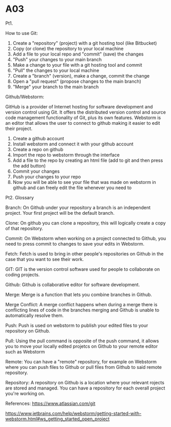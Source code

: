 # A03

Pt1. 

How to use Git:
1. Create a "repository" (project) with a git hosting tool (like Bitbucket)
2. Copy (or clone) the repository to your local machine
3. Add a file to your local repo and "commit" (save) the changes
4. "Push" your changes to your main branch
5. Make a change to your file with a git hosting tool and commit
6. "Pull" the changes to your local machine
7. Create a "branch" (version), make a change, commit the change
8. Open a "pull request" (propose changes to the main branch)
9. "Merge" your branch to the main branch

Github/Webstorm:

GitHub is a provider of Internet hosting for software development and version control using Git. It offers the distributed version control and source code management functionality of Git, plus its own features. Webstorm is an editor that allows the user to connect to github making it easier to edit their project.

1. Create a github account
2. Install webstorm and connect it with your github account
3. Create a repo on github
4. Import the repo to webstorm through the interface
5. Add a file to the repo by creating an html file (add to git and then press the add button)
6. Commit your changes
7. Push your changes to your repo
8. Now you will be able to see your file that was made on webstorm in github and can freely edit the file whenever you need to




Pt2. Glossary

Branch: On Github under your repository a branch is an independent project. Your first project will be the default branch.

Clone: On github you can clone a repository, this will logically create a copy of that repository.

Commit: On Webstorm when working on a project connected to Github, you need to press commit to changes to save your edits in Webstorm.

Fetch: Fetch is used to bring in other people's repositories on Github in the case that you want to see their work.

GIT: GIT is the version control software used for people to collaborate on coding projects.

Github: Github is collaborative editor for software development.

Merge: Merge is a function that lets you combine branches in Github.

Merge Conflict: A merge conflict happens when during a merge there is conflicting lines of code in the branches merging and Github is unable to automatically resolve them.

Push: Push is used on webstorm to publish your edited files to your repository on Github.

Pull: Using the pull command is opposite of the push command, it allows you to move your locally edited projetcs on Github to your remote editor such as Webstorm

Remote: You can have a "remote" repository, for example on Webstorm where you can push files to Github or pull files from Github to said remote repository.

Repository: A repository on Github is a location where your relevant rojects are stored and managed. You can have a repository for each overall project you're working on.


References:
https://www.atlassian.com/git

https://www.jetbrains.com/help/webstorm/getting-started-with-webstorm.html#ws_getting_started_open_project

